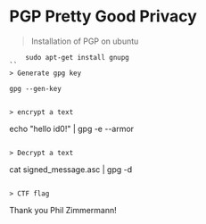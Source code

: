 # PGP Pretty Good Privacy

> Installation of PGP on ubuntu
```
	sudo apt-get install gnupg
``
> Generate gpg key
```
	gpg --gen-key
```

> encrypt a text
```
echo "hello id0!" | gpg -e --armor
```

> Decrypt a text
```
cat signed\_message.asc | gpg -d
```

> CTF flag
```
Thank you Phil Zimmermann!
```
